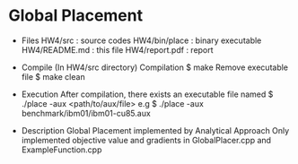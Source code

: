 # Global Placement

-  Files
    HW4/src        : source codes
    HW4/bin/place  : binary executable
    HW4/README.md : this file
    HW4/report.pdf : report

-  Compile (In HW4/src directory)
    Compilation
	    $ make
	Remove executable file
	    $ make clean

-  Execution
    After compilation, there exists an executable file named <place>
	    $ ./place -aux <path/to/aux/file>
	e.g
	    $ ./place -aux benchmark/ibm01/ibm01-cu85.aux
	
-  Description
    Global Placement implemented by Analytical Approach
    Only implemented objective value and gradients in GlobalPlacer.cpp and ExampleFunction.cpp
